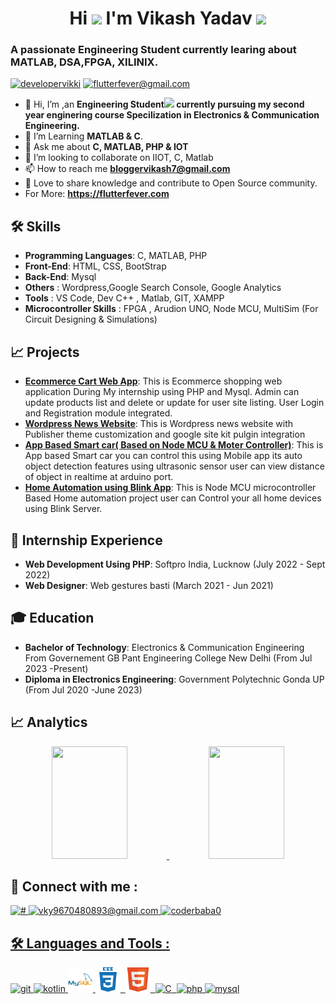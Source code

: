 <!----------------------------------- Heading Section ------------------------------------>
<h1 align="center">
    Hi
    <img src="https://media.giphy.com/media/hvRJCLFzcasrR4ia7z/giphy.gif" width="35px"/>
    I'm Vikash Yadav
    <img src="https://camo.githubusercontent.com/d3359cb00ab0b5ed8f2e1fe3fceb4fbaf3b614340f8c0db99c17b9f50b351770/68747470733a2f2f656d6f6a69732e736c61636b6d6f6a69732e636f6d2f656d6f6a69732f696d616765732f313533313834393433302f343234362f626c6f622d73756e676c61737365732e6769663f31353331383439343330" width="35">
</h1>
<h3 align="centre">A passionate Engineering Student currently learing about MATLAB, DSA,FPGA, XILINIX.  </h3>
<!----------------------------------- Profile View Section ------------------------------------>
<p align="left"> <a href="https://www.linkedin.com/in/vikashyadavbasti" target="blank"><img src="https://img.shields.io/twitter/follow/vikash?logo=linkedin&style=for-the-badge" alt="developervikki" /></a> <a title="bloggervikash7@gmail.com" href="mailto:bloggervikash7@gmail.com">
        <img src="https://img.shields.io/badge/Gmail-D14836?style=for-the-badge&logo=gmail&logoColor=white" alt="flutterfever@gmail.com" />
    </a></p>

- 👋 Hi, I’m ,an **Engineering Student<img src="https://media.giphy.com/media/WUlplcMpOCEmTGBtBW/giphy.gif" width="30"> currently pursuing my second year enginering course Specilization in Electronics & Communication Engineering.** 
- 🌱 I’m Learning **MATLAB & C**.
- 💬 Ask me about **C, MATLAB, PHP & IOT**
- 💞️ I’m looking to collaborate on IIOT, C, Matlab 
- 📫 How to reach me **bloggervikash7@gmail.com**
- 💞️ Love to share knowledge and contribute to Open Source community.
- For More: **https://flutterfever.com**
  
 ## 🛠 Skills

- **Programming Languages**: C, MATLAB, PHP
- **Front-End**: HTML, CSS, BootStrap
- **Back-End**: Mysql
- **Others** :  Wordpress,Google Search Console, Google Analytics
- **Tools** :  VS Code, Dev C++ , Matlab, GIT, XAMPP
- **Microcontroller Skills** : FPGA , Arudion UNO, Node MCU, MultiSim (For Circuit Designing & Simulations)


## 📈 Projects

- **[Ecommerce Cart Web App](#)**: This is Ecommerce shopping web application During My internship using PHP and Mysql.  Admin can update products list and delete or update for user site listing. User Login and Registration module integrated.
- **[Wordpress News Website](https://theupreport.com/)**: This is Wordpress news website with Publisher theme customization and google site kit  pulgin integration
- **[App Based Smart car( Based on Node MCU & Moter Controller)](#)**: This is App based Smart car  you can control this using Mobile app its auto object detection features using ultrasonic sensor user can view distance of object in realtime at arduino port.
- **[Home Automation using Blink App](#)**: This is Node MCU microcontroller Based Home automation project user can Control your all home devices using Blink Server.

## 📄 Internship Experience

- **Web Development Using PHP**: Softpro India, Lucknow  (July 2022 - Sept 2022)
- **Web Designer**: Web gestures basti (March 2021 - Jun 2021)

## 🎓 Education

- **Bachelor of Technology**: Electronics & Communication Engineering From  Governement GB Pant Engineering College New Delhi (From Jul 2023 -Present)
- **Diploma in Electronics Engineering**: Government Polytechnic Gonda UP (From Jul 2020 -June 2023)
 
## 📈 Analytics

<p align="center">
<a href="https://github.com/developervikki">
  <img height="180em" width="49%" margin-right="15px" src="https://github-readme-stats-eight-theta.vercel.app/api?username=developervikki&theme=radical&show_icons=true&include_all_commits=false&count_private=true"/>
  <img height="180em" width="49%" src="https://streak-stats.demolab.com?user=developervikki&theme=transparent&date_format=%5BY%20%5DM%20j&theme=radical"/>
</a>
</p>

## 📱 Connect with me :
 <a href="#">
    <img src="https://img.shields.io/badge/Portfolio-18A303?style=for-the-badge&logo=ionic&logoColor=white" alt="#"/>
  </a>
    <a title="vky9670480893@gmail.com" href="mailto:vky9670480893@gmail.com">
        <img src="https://img.shields.io/badge/Gmail-D14836?style=for-the-badge&logo=gmail&logoColor=white" alt="vky9670480893@gmail.com" />
    </a>
     <a href="#" target="blank"><img src="https://img.shields.io/twitter/follow/developervikki?logo=twitter&style=for-the-badge" alt="coderbaba0" />
</p>
         
## 🛠️ Languages and Tools :

<p align="left">  </a> <a href="https://git-scm.com/" target="_blank"> <img src="https://www.vectorlogo.zone/logos/git-scm/git-scm-icon.svg" alt="git" width="40" height="40"/> </a>  <a href="https://kotlinlang.org" target="_blank"> <img src="https://www.vectorlogo.zone/logos/kotlinlang/kotlinlang-icon.svg" alt="kotlin" width="40" height="40"/> </a> <a href="https://www.mysql.com/" target="_blank"> <img src="https://raw.githubusercontent.com/devicons/devicon/master/icons/mysql/mysql-original-wordmark.svg" alt="mysql" width="40" height="40"/>   <img src="https://github.com/devicons/devicon/blob/master/icons/css3/css3-plain-wordmark.svg"  title="CSS3" alt="CSS" width="40" height="40"/>&nbsp;
  <img src="https://github.com/devicons/devicon/blob/master/icons/html5/html5-original.svg" title="HTML5" alt="HTML" width="40" height="40"/>&nbsp; <img src="https://img.shields.io/badge/c-%2300599C.svg?style=for-the-badge&logo=c&logoColor=white" title="C" alt="C" width="40" height="40"/>&nbsp;
            <img src="https://img.shields.io/badge/PHP-777BB4?style=for-the-badge&logo=php&logoColor=white" alt="php"  width="40" height="40" />
    <img src="https://img.shields.io/badge/MySQL-005C84?style=for-the-badge&logo=mysql&logoColor=white" alt="mysql"  width="40" height="40"  />

</p>



